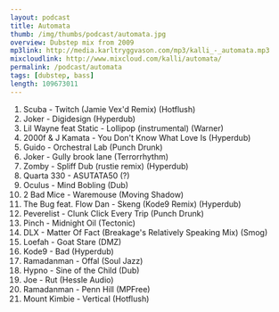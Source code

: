 ```yaml
---
layout: podcast
title: Automata
thumb: /img/thumbs/podcast/automata.jpg
overview: Dubstep mix from 2009
mp3link: http://media.karltryggvason.com/mp3/kalli_-_automata.mp3
mixcloudlink: http://www.mixcloud.com/kalli/automata/
permalink: /podcast/automata
tags: [dubstep, bass]
length: 109673011
---
```


01. Scuba - Twitch (Jamie Vex'd Remix) (Hotflush)
02. Joker -  Digidesign (Hyperdub)
03. Lil Wayne feat Static -  Lollipop (instrumental) (Warner)
04. 2000f & J Kamata -  You Don't Know What Love Is (Hyperdub)
05. Guido -  Orchestral Lab (Punch Drunk)
06. Joker -  Gully brook lane (Terrorrhythm)
07. Zomby -  Spliff Dub (rustie remix) (Hyperdub)
08. Quarta 330 -  ASUTATA50 (?)
09. Oculus -  Mind Bobling (Dub)
10. 2 Bad Mice -  Waremouse (Moving Shadow)
11. The Bug feat. Flow Dan -  Skeng (Kode9 Remix) (Hyperdub)
12. Peverelist -  Clunk Click Every Trip (Punch Drunk)
13. Pinch -  Midnight Oil (Tectonic)
14. DLX -  Matter Of Fact (Breakage's Relatively Speaking Mix) (Smog)
15. Loefah -  Goat Stare (DMZ)
16. Kode9 -  Bad (Hyperdub)
17. Ramadanman -  Offal (Soul Jazz)
18. Hypno -  Sine of the Child (Dub)
19. Joe -  Rut (Hessle Audio)
20. Ramadanman -  Penn Hill (MPFree)
21. Mount Kimbie - Vertical (Hotflush)